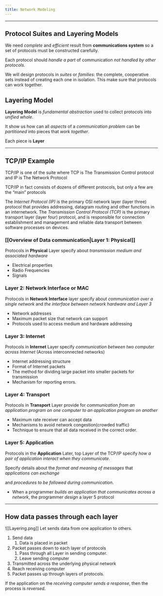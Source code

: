 ```yaml
---
title: Network Modeling
---
```


----

## Protocol Suites and Layering Models

We need *complete* and *efficient* result from **communications system** so a set of protocols must be constructed carefully.

Each protocol should *handle a part* of communication *not handled by other protocols*.

We will design protocols in *suites* or *families*: the complete, cooperative sets instead of creating each one in isolation. This make sure that protocols can work together.
## Layering Model

**Layering Model** is *fundamental abstraction* used to collect protocols into *unified whole*. 

It show us how can all *aspects* of a *communication problem* can be *partitioned* into pieces that *work together*. 

Each piece is **Layer**

----

## TCP/IP Example

TCP/IP is one of the suite where TCP is The Transmission Control protocol and IP is The Network Protocol

TCP/IP in fact consists of dozens of different protocols, but only a few are the “main” protocols

The _Internet Protocol (IP)_ is the primary OSI network layer (layer three) protocol that provides addressing, datagram routing and other functions in an internetwork. The _Transmission Control Protocol (TCP)_ is the primary transport layer (layer four) protocol, and is responsible for connection establishment and management and reliable data transport between software processes on devices.


### [[Overview of Data communication|Layer 1: Physical]]
Protocols in **Physical** Layer specify about *transmission medium and associated hardware* 

- Electrical properties
- Radio Frequencies
- Signals
### Layer 2: Network Interface or MAC
Protocols in **Network Interface** layer specify about *communication over a single network* and *the interface between network hardware and Layer 3* 

- Network addresses
- Maximum packet size that network can support
- Protocols used to access medium and hardware addressing

### Layer 3: Internet
Protocols in **Internet** Layer specify *communication between two computer across Internet* (Across interconnected networks)

- Internet addressing structure
- Format of Internet packets
- The method for dividing large packet into smaller packets for transmission
- Mechanism for reporting errors.

### Layer 4: Transport
Protocols in **Transport** Layer provide for *communication from an application program on one computer to an application program on another*

- Maximum rate receiver can accept data
- Mechanisms to avoid network congestion(crowded traffic)
- Technique to ensure that all data received in the correct order.

### Layer 5: Application
Protocols in the **Application** Later, top Layer of the TCP/IP specify *how a pair of application interact when they communicate*.

Specify details about the *format and meaning of messages* that *applications can exchange* 

and *procedures to be followed during communication*.

- When a programmer *builds an application that communicates across a network*, the programmer *design* a layer 5 protocol

----
## How data passes through each layer
![[Layering.png]]
Let sends data from one application to others.

1. Send data
	1. Data is placed in packet
2. Packet passes down to each layer of protocols
	1. Pass through all Layer in sending computer.
	2. Leave sending computer
3. Transmitted across the underlying physical network
4. Reach receiving computer
5. Packet passes up through layers of protocols.

If the application on the *receiving computer sends a response*, then the process is *reversed*.
